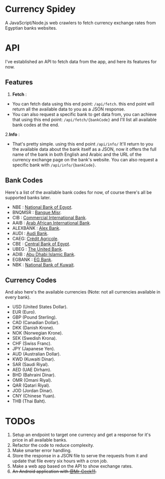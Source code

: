 # Currency Spidey

A JavaScript/Node.js web crawlers to fetch currency exchange rates from Egyptian banks websites.

# API

I've established an API to fetch data from the app, and here its features for now.

## Features

1. **Fetch** :

* You can fetch data using this end point: ```/api/fetch```.
this end point will return all the available data to you as a JSON response.
* You can also request a specific bank to get data from, you can achieve that using this end point: ```/api/fetch/{bankCode}``` and I'll list all available bank codes at the end.

2.**Info** :

* That's pretty simple. using this end point ```/api/info/``` It'll return to you the available data about the bank itself as a JSON, now it offers the full name of the bank in both English and Arabic and the URL of the currency exchange page on the bank's website. You can also request a specific bank with ```/api/info/{bankCode}```.

## Bank Codes

Here's a list of the available bank codes for now, of course there's all be supported banks later.

* NBE : [National Bank of Egypt](https://www.nbe.com.eg/en/ExchangeRate.aspx).
* BNQMSR : [Banque Misr](http://www.banquemisr.com/en/exchangerates).
* CIB : [Commercial International Bank](https://www.cibeg.com/English/Pages/CIBCurrencies.aspx).
* AAIB : [Arab African International Bank](https://aaib.com/en/rates).
* ALEXBANK : [Alex Bank](https://www.alexbank.com/En/Home/exchangerates).
* AUDI : [Audi Bank](http://www.bankaudi.com.eg/egypt/fx-rates).
* CAEG: [Crédit Agricole](https://www.ca-egypt.com/en/digital-services).
* CBE : [Central Bank of Egypt](https://www.cbe.org.eg/en/EconomicResearch/Statistics/Pages/OfficialRatesListing.aspx).
* UBEG : [The United Bank](https://www.theubeg.com/ub-services/foreign-currency-exchange).
* ADIB : [Abu Dhabi Islamic Bank](https://www.adib.eg/Foreign-Currencies).
* EGBANK : [EG Bank](https://www.eg-bank.com/En/ExchangeRate).
* NBK : [National Bank of Kuwait](https://www.nbk.com/egypt/personal/currency-rates.html).

## Currency Codes

And also here's the available currencies (Note: not all currencies available in every bank).

* USD (United States Dollar).
* EUR (Euro).
* GBP (Pound Sterling).
* CAD (Canadian Dollar).
* DKK (Danish Krone).
* NOK (Norwegian Krone).
* SEK (Swedish Krona).
* CHF (Swiss Franc).
* JPY (Japanese Yen).
* AUD (Australian Dollar).
* KWD (Kuwaiti Dinar).
* SAR (Saudi Riyal).
* AED (UAE Dirham).
* BHD (Bahraini Dinar).
* OMR (Omani Riyal).
* QAR (Qatari Riyal).
* JOD (Jordan Dinar).
* CNY (Chinese Yuan).
* THB (Thai Baht).

# TODOs

1. Setup an endpoint to target one currency and get a response for it's price in all available banks.
2. Refactor the code to reduce complexity.
3. Make smarter error handling.
4. Store the response in a JSON file to serve the requests from it and update that file every six hours with a cron job.
5. Make a web app based on the API to show exchange rates.
6. ~~An Android application with [@Mr-Geek11](https://github.com/Mr-Geek11).~~